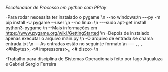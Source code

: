 *Escalonador de Processo em python com PPlay*

-Para rodar necessita ter instalado  o pygame \n
--no windows:\n
---py -m pip install -U pygame --user \n
--no linux: \n
---sudo apt-get install python3-pygame \n
--Mais informações em https://www.pygame.org/wiki/GettingStarted \n
-Depois de instalado apenas executar o arquivo main.py \n
-O arquivo de entrada se chama entrada.txt \n
-- As entradas estão no seguinte formato \n
--- <arrival time>, <priority>, <processor time>, <#Mbytes>, <# impressoras>,, <# disco> \n

-Trabalho para disciplina de Sistemas Operacionais feito por Iago Agualuza e Gabriel Sergio Ferreira
